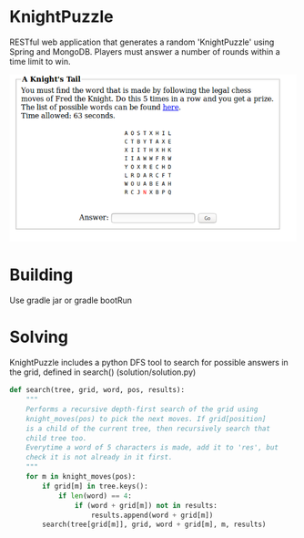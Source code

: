 # KnightPuzzle

RESTful web application that generates a random 'KnightPuzzle' using Spring and MongoDB. 
Players must answer a number of rounds within a time limit to win.

![KnightPuzzle](https://github.com/ird/the-puzzle-returns/raw/master/KnightPuzzle.png "Knight Puzzle")

# Building
Use gradle jar or gradle bootRun

# Solving
KnightPuzzle includes a python DFS tool to search for possible answers in the grid, defined in search() (solution/solution.py)
```python
def search(tree, grid, word, pos, results):
    """
    Performs a recursive depth-first search of the grid using
    knight_moves(pos) to pick the next moves. If grid[position]
    is a child of the current tree, then recursively search that
    child tree too.
    Everytime a word of 5 characters is made, add it to 'res', but
    check it is not already in it first.
    """
    for m in knight_moves(pos):
        if grid[m] in tree.keys():
            if len(word) == 4:
                if (word + grid[m]) not in results:
                    results.append(word + grid[m])
	    search(tree[grid[m]], grid, word + grid[m], m, results)
```
